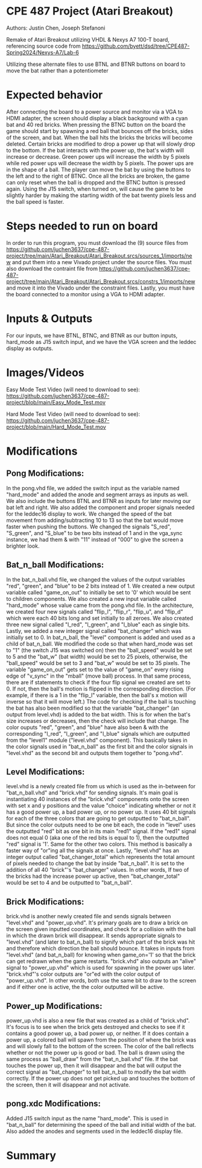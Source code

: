 # CPE 487 Project (Atari Breakout)
Authors: Justin Chen, Joseph Stefanoni

Remake of Atari Breakout utilizing VHDL & Nexys A7 100-T board, referencing source code from https://github.com/byett/dsd/tree/CPE487-Spring2024/Nexys-A7/Lab-6

Utilizing these alternate files to use BTNL and BTNR buttons on board to move the bat rather than a potentiometer

# Expected behavior
After connecting the board to a power source and monitor via a VGA to HDMI adapter, the screen should display a black background with a cyan bat and 40 red bricks. When pressing the BTNC button on the board the game should start by spawning a red ball that bounces off the bricks, sides of the screen, and bat. When the ball hits the bricks the bricks will become deleted. Certain bricks are modified to drop a power up that will slowly drop to the bottom. If the bat interacts with the power up, the bat's width will increase or decrease. Green power ups will increase the width by 5 pixels while red power ups will decrease the width by 5 pixels. The power ups are in the shape of a ball. The player can move the bat by using the buttons to the left and to the right of BTNC. Once all the bricks are broken, the game can only reset when the ball is dropped and the BTNC button is pressed again. Using the J15 switch, when turned on, will cause the game to be slightly harder by making the starting width of the bat twenty pixels less and the ball speed is faster.

# Steps needed to run on board
In order to run this program, you must download the (9) source files from https://github.com/juchen3637/cpe-487-project/tree/main/Atari_Breakout/Atari_Breakout.srcs/sources_1/imports/new and put them into a new Vivado project under the source files. You must also download the contraint file from https://github.com/juchen3637/cpe-487-project/tree/main/Atari_Breakout/Atari_Breakout.srcs/constrs_1/imports/new and move it into the Vivado under the constraint files. Lastly, you must have the board connected to a monitor using a VGA to HDMI adapter.
# Inputs & Outputs
For our inputs, we have BTNL, BTNC, and BTNR as our button inputs, hard_mode as J15 switch input, and we have the VGA screen and the leddec display as outputs. 
# Images/Videos
  Easy Mode Test Video (will need to download to see):
    https://github.com/juchen3637/cpe-487-project/blob/main/Easy_Mode_Test.mov
    
  Hard Mode Test Video (will need to download to see):
    https://github.com/juchen3637/cpe-487-project/blob/main/Hard_Mode_Test.mov
# Modifications
  ## Pong Modifications:
  In the pong.vhd file, we added the switch input as the variable named "hard_mode" and added the anode and segment arrays as inputs as well. We also include the buttons BTNL and BTNR as inputs for later moving our bat left and right. We also added the component and proper signals needed for the leddec16 display to work. We changed the speed of the bat movement from adding/subtracting 10 to 13 so that the bat would move faster when pushing the buttons. We changed the signals "S_red", "S_green", and "S_blue" to be two bits instead of 1 and in the vga_sync instance, we had them & with "11" instead of "000" to give the screen a brighter look. 
  ## Bat_n_ball Modifications:
  In the bat_n_ball.vhd file, we changed the values of the output variables "red", "green", and "blue" to be 2 bits instead of 1. We created a new output variable called "game_on_out" to initially be set to '0' which would be sent to children components. We also created a new input variable called "hard_mode" whose value came from the pong.vhd file. In the architecture, we created four new signals called "flip_l", "flip_r", "flip_u", and "flip_d" which were each 40 bits long and set initially to all zeroes. We also created three new signal called "l_red", "l_green", and "l_blue" each as single bits. Lastly, we added a new integer signal called "bat_changer" which was initially set to 0. In bat_n_ball, the "level" component is added and used as a child of bat_n_ball. We modified the code so that when hard_mode was set to "1" (the switch J15 was switched on) then the "ball_speed" would be set to 5 and the "bat_w" (bat width) would be set to 25 pixels, otherwise, the "ball_speed" would be set to 3 and "bat_w" would be set to 35 pixels. The variable "game_on_out" gets set to the value of "game_on" every rising edge of "v_sync" in the "mball" (move ball) process. In that same process, there are if statements to check if the four flip signal we created are set to 0. If not, then the ball's motion is flipped in the corresponding direction. (For example, if there is a 1 in the "flip_l" variable, then the ball's x motion will inverse so that it will move left.) The code for checking if the ball is touching the bat has also been modified so that the variable "bat_changer" (an output from level.vhd) is added to the bat width. This is for when the bat's size increases or decreases, then the check will include that change. The color ouputs "red", "green", and "blue" have also been & with the corresponding "l_red", "l_green", and "l_blue" signals which are outputted from the "level1" module ("level.vhd" component). This basically takes in the color signals used in "bat_n_ball" as the first bit and the color signals in "level.vhd" as the second bit and outputs them together to "pong.vhd".
  ## Level Modifications:
  level.vhd is a newly created file from us which is used as the in-between for "bat_n_ball.vhd" and "brick.vhd" for sending signals. It's main goal is instantiating 40 instances of the "brick.vhd" components onto the screen with set x and y positions and the value "choice" indicating whether or not it has a good power up, a bad power up, or no power up. It uses 40 bit signals for each of the three colors that are going to get outputted to "bat_n_ball". But since the color outputs need to be one bit each, the code in "level" uses the outputted "red" bit as one bit in its main "red1" signal. If the "red1" signal does not equal 0 (aka one of the red bits is equal to 1), then the outputted "red" signal is '1'. Same for the other two colors. This method is basically a faster way of "or"ing all the signals at once. Lastly, "level.vhd" has an integer output called "bat_changer_total" which represents the total amount of pixels needed to change the bat by inside "bat_n_ball". It is set to the addition of all 40 "brick"'s "bat_changer" values. In other words, If two of the bricks had the increase power up active, then "bat_changer_total" would be set to 4 and be outputted to "bat_n_ball".
  ## Brick Modifications:
  brick.vhd is another newly created file and sends signals between "level.vhd" and "power_up.vhd". It's primary goals are to draw a brick on the screen given inputted coordinates, and check for a collision with the ball in which the drawn brick will disappear. It sends appropriate signals to "level.vhd" (and later to bat_n_ball) to signify which part of the brick was hit and therefore which direction the ball should bounce. It takes in inputs from "level.vhd" (and bat_n_ball) for knowing when game_on='1' so that the brick can get redrawn when the game restarts. "brick.vhd" also outputs an "alive" signal to "power_up.vhd" which is used for spawning in the power ups later. "brick.vhd"'s color outputs are "or"ed with the color output of "power_up.vhd". In other words, both use the same bit to draw to the screen and if either one is active, the the color outputted will be active.
  ## Power_up Modifications:
  power_up.vhd is also a new file that was created as a child of "brick.vhd". It's focus is to see when the brick gets destroyed and checks to see if it contains a good power up, a bad power up, or neither. If it does contain a power up, a colored ball will spawn from the position of where the brick was and will slowly fall to the bottom of the screen. The color of the ball reflects whether or not the power up is good or bad. The ball is drawn using the same process as "ball_draw" from the "bat_n_ball.vhd" file. If the bat touches the power up, then it will disappear and the bat will output the correct signal as "bat_changer" to tell bat_n_ball to modify the bat width correctly. If the power up does not get picked up and touches the bottom of the screen, then it will disappear and not activate.
## pong.xdc Modifications:
  Added J15 switch input as the name "hard_mode". This is used in "bat_n_ball" for determining the speed of the ball and initial width of the bat. Also added the anodes and segments used in the leddec16 display file.

# Summary
